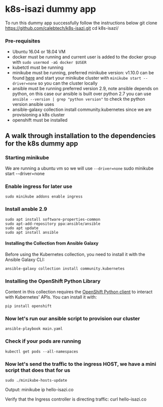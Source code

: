 # k8s-isazi dummy app
To run this dummy app successfully follow the instructions below
    git clone https://github.com/calebtech/k8s-isazi.git
    cd k8s-isazi/
### Pre-requisites
- Ubuntu 16.04 or 18.04 VM 
- docker must be running and current user is added to the docker group with `sudo usermod -aG docker $USER`
- kubetctl must be running 
- minikube must be running, preferred minikube version: v1.10.0 can be found [here](https://github.com/kubernetes/minikube/releases/tag/v1.10.0) and start your minikube cluster with `minikube start --driver=none` so you can the cluster locally
- ansible must be running preferred version 2.9, note ansible depends on python, on this case our ansible is built over python 2.7 you can use `ansible --version | grep "python version"` to check the python version ansible uses
- ansible-galaxy collection install community.kubernetes since we are provisioning a k8s cluster 
- openshift must be installed

## A walk through installation to the dependencies for the k8s dummy app
### Starting minikube
We are running a ubuntu vm so we will use `--driver=none`
    sudo minikube start --driver=none
### Enable ingress for later use
    sudo minikube addons enable ingress
### Install ansble 2.9
    sudo apt install software-properties-common
    sudo apt-add-repository ppa:ansible/ansible
    sudo apt update
    sudo apt install ansible

#### Installing the Collection from Ansible Galaxy

Before using the Kubernetes collection, you need to install it with the Ansible Galaxy CLI:

    ansible-galaxy collection install community.kubernetes

### Installing the OpenShift Python Library

Content in this collection requires the [OpenShift Python client](https://pypi.org/project/openshift/) to interact with Kubernetes' APIs. You can install it with:

    pip install openshift

### Now let's run our ansible script to provision our cluster
    ansible-playbook main.yaml

### Check if your pods are running
    kubectl get pods --all-namespaces

### Now let's send the traffic to the ingress HOST, we have a mini script that does that for us
    sudo ./minikube-hosts-update

Output:
   minikube ip hello-isazi.co

Verify that the Ingress controller is directing traffic:
curl hello-isazi.co


